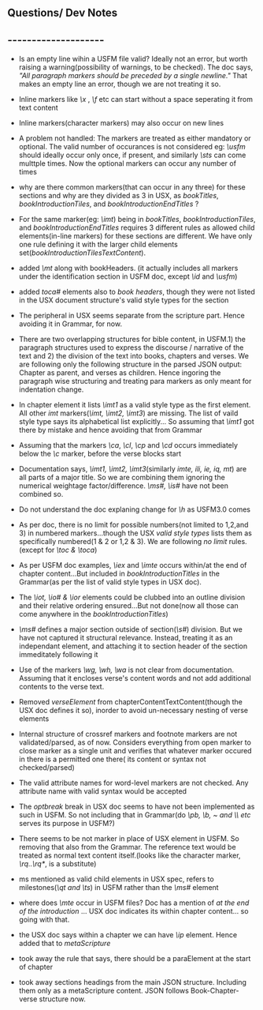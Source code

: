 ## Questions/ Dev Notes
## --------------------

* Is an empty line wihin a USFM file valid? Ideally not an error, but worth raising a warning(possibility of warnings, to be checked). The doc says, _"All paragraph markers should be preceded by *a single* newline."_ That makes an empty line an error, though we are not treating it so.
* Inline markers like _\\x_ , _\\f_ etc can start without a space seperating it from text content
* Inline markers(character markers) may also occur on new lines
* A problem not handled: The markers are treated as either mandatory or optional. The valid number of occurances is not considered
 eg: _\\usfm_ should ideally occur only once, if present, and similarly _\\sts_ can come multtple times. Now the optional markers can occur any number of times
* why are there common markers(that can occur in any three) for these sections and why are they divided as 3 in USX, as _bookTitles_, _bookIntroductionTiles_, and _bookIntroductionEndTitles_ ?
* For the same marker(eg: _\\imt_) being in  _bookTitles_, _bookIntroductionTiles_, and _bookIntroductionEndTitles_ requires 3 different rules as allowed child elements(in-line markers) for these sections are different. We have only one rule defining it with the larger child elements set(_bookIntroductionTilesTextContent_).
* added _\\mt_ along with bookHeaders. (it actually includes all markers under the identification section in USFM doc, except _\\id_ and _\\usfm_)
* added _toca#_ elements also to _book headers_, though they were not listed in the USX document structure's valid style types for the section
* The peripheral in USX seems separate from the scripture part. Hence avoiding it in Grammar, for now.
* There are two overlapping structures for bible content, in USFM.1) the paragraph structures used to express the discourse / narrative of the text and 2) the division of the text into books, chapters and verses. We are following only the following structure in the parsed JSON output: Chapter as parent, and verses as children. Hence ingoring the paragraph wise structuring and treating para markers as only meant for indentation change.
* In chapter element it lists _\\imt1_ as a valid style type as the first element. All other _imt_ markers(_\\imt, \\imt2, \\imt3_) are missing. The list of vaild style type says its alphabetical list explicitly... So assuming that _\\imt1_ got there by mistake and hence avoiding that from Grammar
* Assuming that the markers _\\ca_, _\\cl_, _\\cp_ and _\\cd_ occurs immediately below the _\\c_ marker, before the verse blocks start
* Documentation says, _\\imt1, \\imt2, \\imt3_(similarly _imte, ili, ie, iq, mt_)  are all parts of a major title. So we are combining them ignoring the numerical weightage factor/difference. _\\ms#, \\is#_ have not been combined so.
* Do not understand the doc explaning change for _\\h_ as USFM3.0 comes
* As per doc, there is no limit for possible numbers(not limited to 1,2,and 3) in numbered markers...though the USX _valid style types_ lists them as specifically numbered(1 & 2 or 1,2 & 3). We are following _no limit_ rules.(except for _\\toc & \\toca_)
* As per USFM doc examples, _\\iex_ and _\\imte_ occurs within/at the end of chapter content...But included in _bookIntroductionTitles_ in the Grammar(as per the list of valid style types in USX doc).
* The _\\iot, \\io# & \\ior_ elements could be clubbed into an outline division and their relative ordering ensured...But not done(now all those can come anywhere in the _bookIntroductionTitles_) 
* _\\ms#_ defines a major section outside of section(_\\s#_) division. But we have not captured it structural relevance. Instead, treating it as an independant element, and attaching it to section header of the section immeditately following it
* Use of the markers _\\wg, \\wh, \\wa_ is not clear from documentation. Assuming that it encloses verse's content words and not add additional contents to the verse text.
* Removed _verseElement_ from chapterContentTextContent(though the USX doc defines it so), inorder to avoid un-necessary nesting of verse elements  
* Internal structure of crossref markers and footnote markers are not validated/parsed, as of now. Considers everything from open marker to close marker as a single unit and verifies that whatever marker occured in there is a permitted one there( its content or syntax not checked/parsed)
* The valid attribute names for word-level markers are not checked. Any attribute name with valid syntax would be accepted
* The _optbreak_ break in USX doc seems to have not been implemented as such in USFM. So not including that in Grammar(do _\\pb, \\b, ~ and \\\\ etc_ serves its purpose in USFM?) 
* There seems to be not marker in place of USX _<ref>_ element in USFM. So removing that also from the Grammar. The reference text would be treated as normal text content itself.(looks like the character marker, _\\rq..\\rq*_, is a substitute)

* ms mentioned as valid child elements in USX spec, refers to milestones(_\\qt and \\ts_) in USFM rather than the _\\ms#_ element

* where does _\\mte_ occur in USFM files? Doc has a mention of _at the end of the introduction_ ... USX doc indicates its within chapter content... so going with that.

* the USX doc says within a chapter we can have _\\ip_ element. Hence added that to _metaScripture_
* took away the rule that says, there should be a paraElement at the start of chapter
* took away sections headings from the main JSON structure. Including them only as a metaScripture content. JSON follows Book-Chapter-verse structure now.
